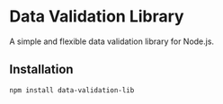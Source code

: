 # Data Validation Library

A simple and flexible data validation library for Node.js.

## Installation

```sh
npm install data-validation-lib
